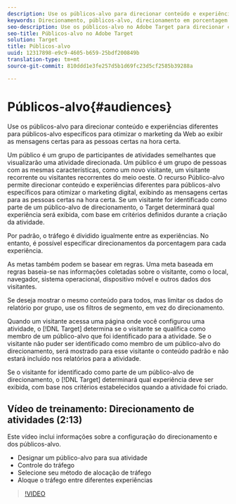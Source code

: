 ```yaml
---
description: Use os públicos-alvo para direcionar conteúdo e experiências diferentes para públicos-alvo específicos para otimizar o marketing da Web ao exibir as mensagens certas para as pessoas certas na hora certa.
keywords: Direcionamento, públicos-alvo, direcionamento em porcentagem
seo-description: Use os públicos-alvo no Adobe Target para direcionar conteúdo e experiências diferentes para públicos-alvo específicos para otimizar o marketing da Web ao exibir as mensagens certas para as pessoas certas na hora certa.
seo-title: Públicos-alvo no Adobe Target
solution: Target
title: Públicos-alvo
uuid: 12317898-e9c9-4605-b659-25bdf200849b
translation-type: tm+mt
source-git-commit: 810ddd1e3fe257d5b1d69fc23d5cf2585b39288a

---
```



# Públicos-alvo{#audiences}

Use os públicos-alvo para direcionar conteúdo e experiências diferentes para públicos-alvo específicos para otimizar o marketing da Web ao exibir as mensagens certas para as pessoas certas na hora certa.

Um público é um grupo de participantes de atividades semelhantes que visualizarão uma atividade direcionada. Um público é um grupo de pessoas com as mesmas características, como um novo visitante, um visitante recorrente ou visitantes recorrentes do meio oeste. O recurso Público-alvo permite direcionar conteúdo e experiências diferentes para públicos-alvo específicos para otimizar o marketing digital, exibindo as mensagens certas para as pessoas certas na hora certa. Se um visitante for identificado como parte de um público-alvo de direcionamento, o Target determinará qual experiência será exibida, com base em critérios definidos durante a criação da atividade.

Por padrão, o tráfego é dividido igualmente entre as experiências. No entanto, é possível especificar direcionamentos da porcentagem para cada experiência.

As metas também podem se basear em regras. Uma meta baseada em regras baseia-se nas informações coletadas sobre o visitante, como o local, navegador, sistema operacional, dispositivo móvel e outros dados dos visitantes.

Se deseja mostrar o mesmo conteúdo para todos, mas limitar os dados do relatório por grupo, use os filtros de segmento, em vez do direcionamento.

Quando um visitante acessa uma página onde você configurou uma atividade, o [!DNL Target] determina se o visitante se qualifica como membro de um público-alvo que foi identificado para a atividade. Se o visitante não puder ser identificado como membro de um público-alvo do direcionamento, será mostrado para esse visitante o conteúdo padrão e não estará incluído nos relatórios para a atividade.

Se o visitante for identificado como parte de um público-alvo de direcionamento, o [!DNL Target] determinará qual experiência deve ser exibida, com base nos critérios estabelecidos quando a atividade foi criado.

## Vídeo de treinamento: Direcionamento de atividades (2:13)

Este vídeo inclui informações sobre a configuração do direcionamento e dos públicos-alvo.

* Designar um público-alvo para sua atividade
* Controle do tráfego
* Selecione seu método de alocação de tráfego
* Aloque o tráfego entre diferentes experiências

>[!VIDEO](https://video.tv.adobe.com/v/17385?captions=por_br)
